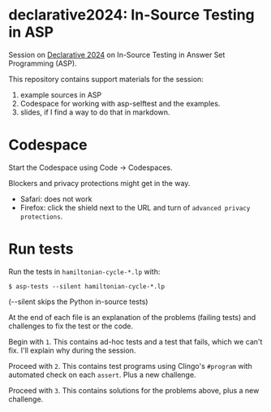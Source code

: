 # declarative2024: In-Source Testing in ASP

Session on [Declarative 2024](https://declarative.amsterdam/program) on In-Source Testing in Answer Set Programming (ASP).

This repository contains support materials for the session:

1. example sources in ASP
2. Codespace for working with asp-selftest and the examples.
3. slides, if I find a way to do that in markdown.

# Codespace

Start the Codespace using Code -> Codespaces.

Blockers and privacy protections might get in the way.

 * Safari: does not work
 * Firefox: click the shield next to the URL and turn of `advanced privacy protections`.

# Run tests

Run the tests in `hamiltonian-cycle-*.lp` with:

    $ asp-tests --silent hamiltonian-cycle-*.lp

(--silent skips the Python in-source tests)

At the end of each file is an explanation of the problems (failing tests) and challenges to fix the test or the code.

Begin with `1`.  This contains ad-hoc tests and a test that fails, which we can't fix. I'll explain why during the session.

Proceed with `2`.  This contains test programs using Clingo's `#program` with automated check on each `assert`. Plus a new challenge.

Proceed with `3`.  This contains solutions for the problems above, plus a new challenge.
